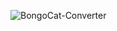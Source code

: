 ![BongoCat-Converter](https://socialify.git.ci/ayangweb/BongoCat-Converter/image?custom_description=&description=1&font=JetBrains+Mono&forks=1&issues=1&logo=https%3A%2F%2Fgithub.com%2Fayangweb%2FBongoCat-Converter%2Fblob%2Fmaster%2Fpublic%2Flogo.png%3Fraw%3Dtrue&name=1&owner=1&pattern=Floating+Cogs&pulls=1&stargazers=1&theme=Auto)
